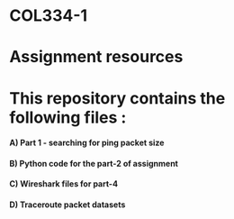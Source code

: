 # COL334-1
# Assignment resources
# This repository contains the following files : 
#### A) Part 1 - searching for ping packet size
#### B) Python code for the part-2 of assignment 
#### C) Wireshark files for part-4
#### D) Traceroute packet datasets
